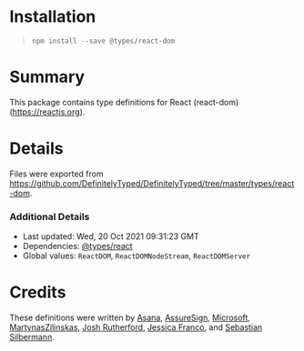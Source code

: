 # Installation
> `npm install --save @types/react-dom`

# Summary
This package contains type definitions for React (react-dom) (https://reactjs.org).

# Details
Files were exported from https://github.com/DefinitelyTyped/DefinitelyTyped/tree/master/types/react-dom.

### Additional Details
 * Last updated: Wed, 20 Oct 2021 09:31:23 GMT
 * Dependencies: [@types/react](https://npmjs.com/package/@types/react)
 * Global values: `ReactDOM`, `ReactDOMNodeStream`, `ReactDOMServer`

# Credits
These definitions were written by [Asana](https://asana.com), [AssureSign](http://www.assuresign.com), [Microsoft](https://microsoft.com), [MartynasZilinskas](https://github.com/MartynasZilinskas), [Josh Rutherford](https://github.com/theruther4d), [Jessica Franco](https://github.com/Jessidhia), and [Sebastian Silbermann](https://github.com/eps1lon).

